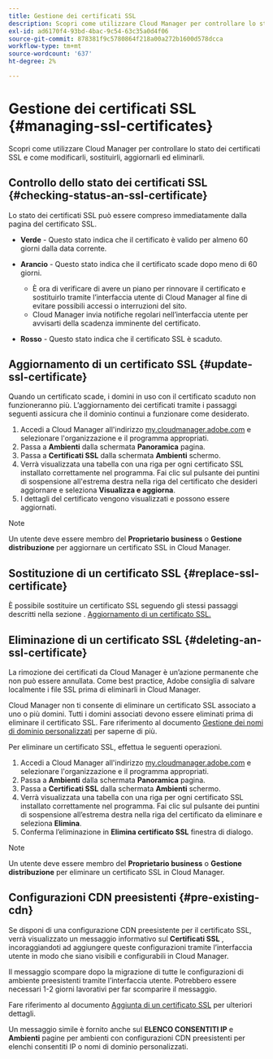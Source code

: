 ```yaml
---
title: Gestione dei certificati SSL
description: Scopri come utilizzare Cloud Manager per controllare lo stato dei certificati SSL e come modificarli, sostituirli, aggiornarli ed eliminarli.
exl-id: ad6170f4-93bd-4bac-9c54-63c35a0d4f06
source-git-commit: 878381f9c5780864f218a00a272b1600d578dcca
workflow-type: tm+mt
source-wordcount: '637'
ht-degree: 2%

---
```


# Gestione dei certificati SSL {#managing-ssl-certificates}

Scopri come utilizzare Cloud Manager per controllare lo stato dei certificati SSL e come modificarli, sostituirli, aggiornarli ed eliminarli.

## Controllo dello stato dei certificati SSL {#checking-status-an-ssl-certificate}

Lo stato dei certificati SSL può essere compreso immediatamente dalla pagina del certificato SSL.

* **Verde** - Questo stato indica che il certificato è valido per almeno 60 giorni dalla data corrente.

* **Arancio** - Questo stato indica che il certificato scade dopo meno di 60 giorni.
   * È ora di verificare di avere un piano per rinnovare il certificato e sostituirlo tramite l’interfaccia utente di Cloud Manager al fine di evitare possibili accessi o interruzioni del sito.
   * Cloud Manager invia notifiche regolari nell’interfaccia utente per avvisarti della scadenza imminente del certificato.

* **Rosso** - Questo stato indica che il certificato SSL è scaduto.

## Aggiornamento di un certificato SSL {#update-ssl-certificate}

Quando un certificato scade, i domini in uso con il certificato scaduto non funzioneranno più. L’aggiornamento dei certificati tramite i passaggi seguenti assicura che il dominio continui a funzionare come desiderato.

1. Accedi a Cloud Manager all&#39;indirizzo [my.cloudmanager.adobe.com](https://my.cloudmanager.adobe.com/) e selezionare l&#39;organizzazione e il programma appropriati.
1. Passa a **Ambienti** dalla schermata **Panoramica** pagina.
1. Passa a **Certificati SSL** dalla schermata **Ambienti** schermo.
1. Verrà visualizzata una tabella con una riga per ogni certificato SSL installato correttamente nel programma. Fai clic sul pulsante dei puntini di sospensione all&#39;estrema destra nella riga del certificato che desideri aggiornare e seleziona **Visualizza e aggiorna**.
1. I dettagli del certificato vengono visualizzati e possono essere aggiornati.

>[!NOTE]
>
>Un utente deve essere membro del **Proprietario business** o **Gestione distribuzione** per aggiornare un certificato SSL in Cloud Manager.

## Sostituzione di un certificato SSL {#replace-ssl-certificate}

È possibile sostituire un certificato SSL seguendo gli stessi passaggi descritti nella sezione . [Aggiornamento di un certificato SSL.](#update-ssl-certificate)

## Eliminazione di un certificato SSL {#deleting-an-ssl-certificate}

La rimozione dei certificati da Cloud Manager è un’azione permanente che non può essere annullata. Come best practice, Adobe consiglia di salvare localmente i file SSL prima di eliminarli in Cloud Manager.

Cloud Manager non ti consente di eliminare un certificato SSL associato a uno o più domini. Tutti i domini associati devono essere eliminati prima di eliminare il certificato SSL. Fare riferimento al documento [Gestione dei nomi di dominio personalizzati](/help/implementing/cloud-manager/custom-domain-names/managing-custom-domain-names.md) per saperne di più.

Per eliminare un certificato SSL, effettua le seguenti operazioni.

1. Accedi a Cloud Manager all&#39;indirizzo [my.cloudmanager.adobe.com](https://my.cloudmanager.adobe.com/) e selezionare l&#39;organizzazione e il programma appropriati.
1. Passa a **Ambienti** dalla schermata **Panoramica** pagina.
1. Passa a **Certificati SSL** dalla schermata **Ambienti** schermo.
1. Verrà visualizzata una tabella con una riga per ogni certificato SSL installato correttamente nel programma. Fai clic sul pulsante dei puntini di sospensione all’estrema destra nella riga del certificato da eliminare e seleziona **Elimina**.
1. Conferma l’eliminazione in **Elimina certificato SSL** finestra di dialogo.

>[!NOTE]
>
>Un utente deve essere membro del **Proprietario business** o **Gestione distribuzione** per eliminare un certificato SSL in Cloud Manager.

## Configurazioni CDN preesistenti {#pre-existing-cdn}

Se disponi di una configurazione CDN preesistente per il certificato SSL, verrà visualizzato un messaggio informativo sul **Certificati SSL** , incoraggiandoti ad aggiungere queste configurazioni tramite l’interfaccia utente in modo che siano visibili e configurabili in Cloud Manager.

Il messaggio scompare dopo la migrazione di tutte le configurazioni di ambiente preesistenti tramite l’interfaccia utente. Potrebbero essere necessari 1-2 giorni lavorativi per far scomparire il messaggio.

Fare riferimento al documento [Aggiunta di un certificato SSL](/help/implementing/cloud-manager/managing-ssl-certifications/add-ssl-certificate.md) per ulteriori dettagli.

Un messaggio simile è fornito anche sul **ELENCO CONSENTITI IP** e **Ambienti** pagine per ambienti con configurazioni CDN preesistenti per elenchi consentiti IP o nomi di dominio personalizzati.
